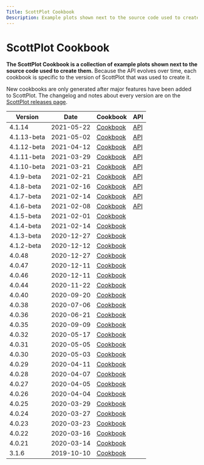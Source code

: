 ```yaml
---
Title: ScottPlot Cookbook
Description: Example plots shown next to the source code used to create them
---
```


# ScottPlot Cookbook

**The ScottPlot Cookbook is a collection of example plots shown next to the source code used to create them.** Because the API evolves over time, each cookbook is specific to the version of ScottPlot that was used to create it. 

New cookbooks are only generated after major features have been added to ScottPlot. The changelog and notes about every version are on the [ScottPlot releases page](https://github.com/ScottPlot/ScottPlot/releases).


Version | Date | Cookbook | API
---|---|---|---
4.1.14 | 2021-05-22 | [Cookbook](4.1.14) | [API](4.1.14/docfx)
4.1.13-beta | 2021-05-02 | [Cookbook](4.1.13-beta) | [API](4.1.13-beta/docfx)
4.1.12-beta | 2021-04-12 | [Cookbook](4.1.12-beta) | [API](4.1.12-beta/#the-plot-module)
4.1.11-beta | 2021-03-29 | [Cookbook](4.1.11-beta) | [API](4.1.11-beta/#the-plot-module)
4.1.10-beta | 2021-03-21 | [Cookbook](4.1.10-beta) | [API](4.1.10-beta/#the-plot-module)
4.1.9-beta | 2021-02-21 | [Cookbook](4.1.9-beta) | [API](4.1.9-beta/#the-plot-module)
4.1.8-beta | 2021-02-16 | [Cookbook](4.1.8-beta) | [API](4.1.8-beta/#the-plot-module)
4.1.7-beta | 2021-02-14 | [Cookbook](4.1.7-beta) | [API](4.1.7-beta/#the-plot-module)
4.1.6-beta | 2021-02-08 | [Cookbook](4.1.6-beta) | [API](4.1.6-beta/#the-plot-module)
4.1.5-beta | 2021-02-01 | [Cookbook](4.1.5-beta)
4.1.4-beta | 2021-02-14 | [Cookbook](4.1.4-beta)
4.1.3-beta | 2020-12-27 | [Cookbook](4.1.3-beta)
4.1.2-beta | 2020-12-12 | [Cookbook](4.1.2-beta)
4.0.48 | 2020-12-27 | [Cookbook](4.0.48)
4.0.47 | 2020-12-11 | [Cookbook](4.0.47)
4.0.46 | 2020-12-11 | [Cookbook](4.0.46)
4.0.44 | 2020-11-22 | [Cookbook](4.0.44)
4.0.40 | 2020-09-20 | [Cookbook](4.0.40)
4.0.38 | 2020-07-06 | [Cookbook](4.0.38)
4.0.36 | 2020-06-21 | [Cookbook](4.0.36)
4.0.35 | 2020-09-09 | [Cookbook](4.0.35)
4.0.32 | 2020-05-17 | [Cookbook](4.0.32)
4.0.31 | 2020-05-05 | [Cookbook](4.0.31)
4.0.30 | 2020-05-03 | [Cookbook](4.0.30)
4.0.29 | 2020-04-11 | [Cookbook](4.0.29)
4.0.28 | 2020-04-07 | [Cookbook](4.0.28)
4.0.27 | 2020-04-05 | [Cookbook](4.0.27)
4.0.26 | 2020-04-04 | [Cookbook](4.0.26)
4.0.25 | 2020-03-29 | [Cookbook](4.0.25)
4.0.24 | 2020-03-27 | [Cookbook](4.0.24)
4.0.23 | 2020-03-23 | [Cookbook](4.0.23)
4.0.22 | 2020-03-16 | [Cookbook](4.0.22)
4.0.21 | 2020-03-14 | [Cookbook](4.0.21)
3.1.6 | 2019-10-10 | [Cookbook](3.1.6)

</div>

